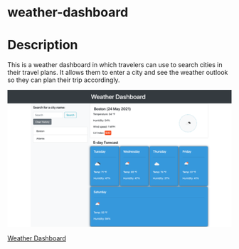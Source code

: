 # weather-dashboard

# Description
This is a weather dashboard in which travelers can use to search cities in their travel plans. It allows them to enter a city and see the weather outlook so they can plan their trip accordingly. 

![weather-dashboard](images/screenshot.png)

[Weather Dashboard](https://bennsantos20.github.io/weather-dashboard/)


